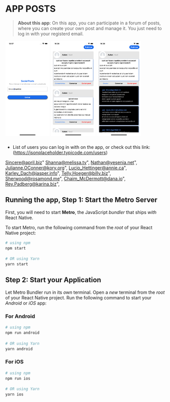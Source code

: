 # APP POSTS

>**About this app**:
On this app, you can participate in a forum of posts, where you can create your own post and manage it. You just need to log in with your registerd email.

<p float="left">
  <img src="./src/assets/signin.png" alt="sign in screen" width="140" height="300" />
  <img src="./src/assets/list_posts.png" alt="post list screen" width="140" height="300" />
  <img src="./src/assets/post_comment.png" alt="post comments" width="140" height="300" />
</p>

###
- List of users you can log in with on the app, or check out this link: (https://jsonplaceholder.typicode.com/users)

Sincere@april.biz"
Shanna@melissa.tv",
Nathan@yesenia.net",
Julianne.OConner@kory.org",
Lucio_Hettinger@annie.ca",
Karley_Dach@jasper.info",
Telly.Hoeger@billy.biz",
Sherwood@rosamond.me",
Chaim_McDermott@dana.io",
Rey.Padberg@karina.biz",

## Running the app, Step 1: Start the Metro Server

First, you will need to start **Metro**, the JavaScript _bundler_ that ships _with_ React Native.

To start Metro, run the following command from the _root_ of your React Native project:

```bash
# using npm
npm start

# OR using Yarn
yarn start
```

## Step 2: Start your Application

Let Metro Bundler run in its _own_ terminal. Open a _new_ terminal from the _root_ of your React Native project. Run the following command to start your _Android_ or _iOS_ app:

### For Android

```bash
# using npm
npm run android

# OR using Yarn
yarn android
```

### For iOS

```bash
# using npm
npm run ios

# OR using Yarn
yarn ios
```
